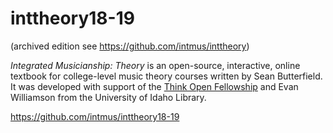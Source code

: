 # inttheory18-19

(archived edition see <https://github.com/intmus/inttheory>)

*Integrated Musicianship: Theory* is an open-source, interactive, online textbook for college-level music theory courses written by Sean Butterfield.
It was developed with support of the [Think Open Fellowship](https://open.lib.uidaho.edu/) and Evan Williamson from the University of Idaho Library. 

<https://github.com/intmus/inttheory18-19>
